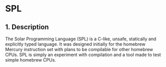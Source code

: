 # SPL #

## 1. Description ##

The Solar Programming Language (SPL) is a C-like, unsafe, statically and explicitly typed language.
It was designed initially for the homebrew Mercury instruction set with plans to be compilable for other homebrew CPUs.
SPL is simply an experiment with compilation and a tool made to test simple homebrew CPUs.
